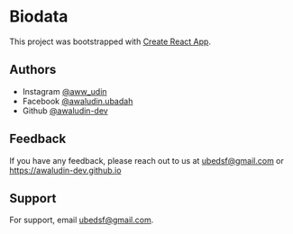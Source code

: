 # Biodata

This project was bootstrapped with [Create React App](https://github.com/facebook/create-react-app).


## Authors

- Instagram [@aww_udin](https://www.instagram.com/aww_udin)
- Facebook [@awaludin.ubadah](https://www.facebook.com/awaludin.ubadah)
- Github [@awaludin-dev](https://www.github.com/awaludin-dev)


## Feedback

If you have any feedback, please reach out to us at ubedsf@gmail.com or https://awaludin-dev.github.io
## Support

For support, email ubedsf@gmail.com.
